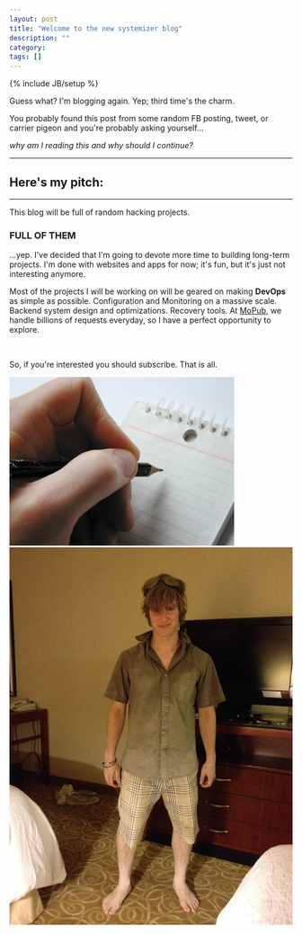 ```yaml
---
layout: post
title: "Welcome to the new systemizer blog"
description: ""
category: 
tags: []
---
```

{% include JB/setup %}
<div class="row">
     <div class="span8">
<p class="large-letter">Guess what? I'm blogging again. Yep; third time's the charm.</p>

<p>You probably found this post from some random FB posting, tweet, or carrier pigeon and you're probably asking yourself...</p> 
<p><i>why am I reading this and why should I continue?</i></p>
<hr/>
<h2>Here's my pitch: </h2>
<hr />
<p>This blog will be full of random hacking projects. </p>
<h3>FULL OF THEM </h3> 
<p>...yep. I've decided that I'm going to devote more time to building long-term projects. I'm done with websites and apps for now; it's fun, but it's just not interesting anymore.</p> 
<p>Most of the projects I will be working on will be geared on making <b>DevOps</b> as simple as possible. Configuration and Monitoring on a massive scale. Backend system design and optimizations. Recovery tools. At <a href="http://mopub.com">MoPub</a>, we handle billions of requests everyday, so I have a perfect opportunity to explore.</p>
<br />
<p class="large-letter">So, if you're interested you should subscribe. That is all.</p>
</div>
<div class="span4">
<img src="/assets/img/blog-again.jpg" />
<img src="/assets/img/me.jpg" />
</div>
</div>